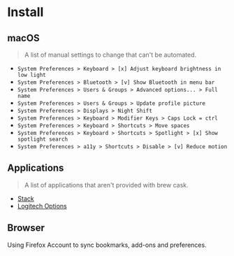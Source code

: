 # Install

## macOS

> A list of manual settings to change that can't be automated.

* `System Preferences > Keyboard > [x] Adjust keyboard brightness in low light`
* `System Preferences > Bluetooth > [v] Show Bluetooth in menu bar`
* `System Preferences > Users & Groups > Advanced options... > Full name`
* `System Preferences > Users & Groups > Update profile picture`
* `System Preferences > Displays > Night Shift`
* `System Preferences > Keyboard > Modifier Keys > Caps Lock = ctrl`
* `System Preferences > Keyboard > Shortcuts > Move spaces`
* `System Preferences > Keyboard > Shortcuts > Spotlight > [x] Show spotlight search`
* `System Preferences > a11y > Shortcuts > Disable > [v] Reduce motion`

## Applications

> A list of applications that aren't provided with brew cask.
* [Stack](https://mirror.transip.net/stack/software/Stack-osx-latest.pkg)
* [Logitech Options](https://support.logitech.com/en_us/software/options)

## Browser

Using Firefox Account to sync bookmarks, add-ons and preferences. 